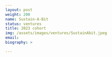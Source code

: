 ```yaml
---
layout: post
weight: 200
name: Sustain-A-Bit
status: ventures
title: 2023 cohort
img: /assets/images/ventures/SustainAbit.jpeg
email: 
biography: >

---
```

<!--stackedit_data:
eyJoaXN0b3J5IjpbMjExMTk3ODcxOCwxNjk4NTMyMTU1LC0xNj
MzNDE5MDg1XX0=
-->